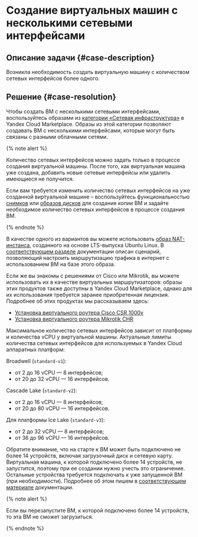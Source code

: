 # Создание виртуальных машин с несколькими сетевыми интерфейсами

## Описание задачи {#case-description}
Возникла необходимость создать виртуальную машину с количеством сетевых интерфейсов более одного.

## Решение {#case-resolution}
Чтобы создать ВМ с несколькими сетевыми интерфейсами, воспользуйтесь образами из [категории «Сетевая инфраструктура»](https://cloud.yandex.ru/marketplace?categories=network) в Yandex Cloud Marketplace. Образы из этой категории позволяют создавать ВМ с несколькими интерфейсами, которые могут быть связаны с разными облачными сетями.

{% note alert %}

Количество сетевых интерфейсов можно задать только в процессе создания виртуальной машины.
После того, как виртуальная машина уже создана, добавить новые сетевые интерфейсы или удалить имеющиеся не получится.

Если вам требуется изменить количество сетевых интерфейсов на уже созданной виртуальной машине – воспользуйтесь функциональностью [снимков](../../../compute/operations/vm-create/create-from-snapshots.md) или [образов дисков](../../../compute/operations/vm-create/create-from-user-image.md) для создания копии ВМ и задайте необходимое количество сетевых интерфейсов в процессе создания ВМ.

{% endnote %}

В качестве одного из вариантов вы можете использовать [образ NAT-инстанса](https://cloud.yandex.ru/marketplace/products/yc/nat-instance-ubuntu-18-04-lts), созданного на основе LTS-выпуска Ubuntu Linux. В [соответствующем разделе](../../../tutorials/routing/nat-instance.md) документации описан сценарий, позволяющий настроить маршрутизацию трафика в интернет с использованием ВМ на базе этого образа.

Если же вы знакомы с решениями от Cisco или Mikrotik, вы можете использовать их в качестве виртуальных маршрутизаторов: образы этих продуктов также доступны в Yandex Cloud Marketplace, однако для их использования требуется заранее приобретенная лицензия.
Подробнее об этих продуктах мы рассказываем здесь:
- [Установка виртуального роутера Cisco CSR 1000v](../../../vpc/tutorials/cisco.md)
- [Установка виртуального роутера Mikrotik CHR](../../../vpc/tutorials/mikrotik.md)

Максимальное количество сетевых интерфейсов зависит от платформы и количества vCPU у виртуальной машины. 
Актуальные лимиты количества сетевых интерфейсов для используемых в Yandex Cloud аппаратных платформ:

Broadwell (`standard-v1`):
- от 2 до 16 vCPU — 8 интерфейсов;
- от 20 до 32 vCPU — 16 интерфейсов.

Cascade Lake (`standard-v2`):
- от 2 до 16 vCPU — 8 интерфейсов;
- от 20 до 80 vCPU — 16 интерфейсов.

Для платформы Ice Lake (`standard-v3`):
- от 2 до 32 vCPU — 8 интерфейсов;
- от 36 до 96 vCPU — 16 интерфейсов.

Обратите внимание, что на старте к ВМ может быть подключено не более 14 устройств, включая загрузочный диск и сетевую карту. Виртуальная машина, к которой подключено более 14 устройств, не запустится, поэтому при ее создании нужно учесть это ограничение. Остальные устройства требуется подключать к уже запущенной ВМ (при необходимости). 
Подробнее об этом пишем в [соответствующем материале](../../../compute/concepts/limits.md#compute-limits-vm) документации.

{% note alert %}

Если вы перезапустите ВМ, к которой подключено более 14 устройств, то эта ВМ не сможет загрузиться.

{% endnote %}